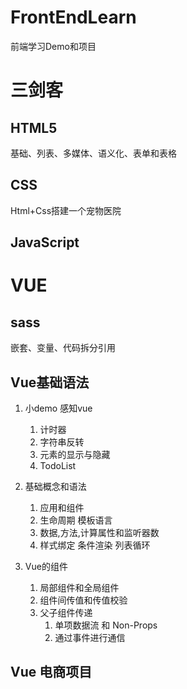 # FrontEndLearn

前端学习Demo和项目

# 三剑客

## HTML5

基础、列表、多媒体、语义化、表单和表格

## CSS

Html+Css搭建一个宠物医院

## JavaScript

# VUE

## sass

嵌套、变量、代码拆分引用

## Vue基础语法

1. 小demo 感知vue

   1. 计时器
   2. 字符串反转
   3. 元素的显示与隐藏
   4. TodoList
2. 基础概念和语法

   1. 应用和组件
   2. 生命周期 模板语言
   3. 数据,方法,计算属性和监听器数
   4. 样式绑定 条件渲染 列表循环
3. Vue的组件

   1. 局部组件和全局组件
   2. 组件间传值和传值校验
   3. 父子组件传递
      1. 单项数据流 和 Non-Props
      2. 通过事件进行通信

## Vue 电商项目
